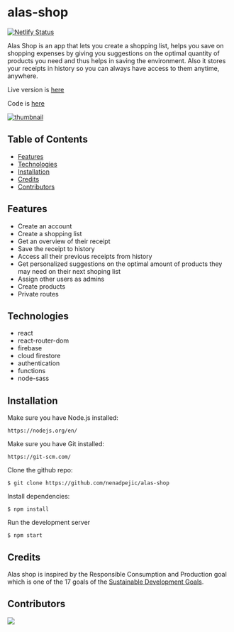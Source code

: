 # alas-shop

[![Netlify Status](https://api.netlify.com/api/v1/badges/557815e8-f7a6-4053-ac53-f5661ae4a0c7/deploy-status)](https://app.netlify.com/sites/alas-shop/deploys)

Alas Shop is an app that lets you create a shopping list, helps you save on shopping expenses by giving you suggestions on the optimal quantity of products you need and thus helps in saving the environment. Also it stores your receipts in history so you can always have access to them anytime, anywhere.

Live version is [here](https://alas-shop.netlify.app)

Code is [here](https://github.com/nenadpejic/alas-shop)

[![thumbnail](https://user-images.githubusercontent.com/50808282/103437246-97403300-4c25-11eb-89ba-f991260c1925.jpg)](https://alas-shop.netlify.app)

## Table of Contents

- [Features](#features)
- [Technologies](#technologies)
- [Installation](#installation)
- [Credits](#credits)
- [Contributors](#contributors)

## Features

- Create an account
- Create a shopping list
- Get an overview of their receipt
- Save the receipt to history
- Access all their previous receipts from history
- Get personalized suggestions on the optimal amount of products they may need on their next shoping list
- Assign other users as admins
- Create products
- Private routes

## Technologies

- react
- react-router-dom
- firebase
- cloud firestore
- authentication
- functions
- node-sass

## Installation

Make sure you have Node.js installed:
```
https://nodejs.org/en/
```

Make sure you have Git installed:
```
https://git-scm.com/
```

Clone the github repo:
```
$ git clone https://github.com/nenadpejic/alas-shop
```

Install dependencies:
```
$ npm install
```

Run the development server
```
$ npm start
```

## Credits

Alas shop is inspired by the Responsible Consumption and Production goal which is one of the 17 goals of the [Sustainable Development Goals](https://sdgs.un.org/goals).

## Contributors
<a href="https://github.com/nenadpejic/alas-shop/graphs/contributors">
  <img src="https://contrib.rocks/image?repo=nenadpejic/alas-shop" />
</a>
